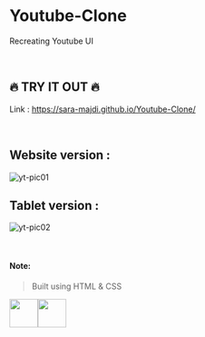 # Youtube-Clone
Recreating Youtube UI 

<br>

## :fire: TRY IT OUT :fire: 
Link : https://sara-majdi.github.io/Youtube-Clone/

<br>

## Website version : 
![yt-pic01](https://user-images.githubusercontent.com/123373205/235975892-043ff41a-6195-497c-901d-4b324ce9aceb.png)

## Tablet version : 
![yt-pic02](https://user-images.githubusercontent.com/123373205/235976020-14f54666-fcdb-4dbe-8c2d-db93cd36bfa0.png)

<br>

#### Note:
> Built using HTML & CSS
> 
<img height=50 src="https://cdn.jsdelivr.net/gh/devicons/devicon/icons/html5/html5-original.svg" /><img height=50 src="https://cdn.jsdelivr.net/gh/devicons/devicon/icons/css3/css3-original.svg" />
